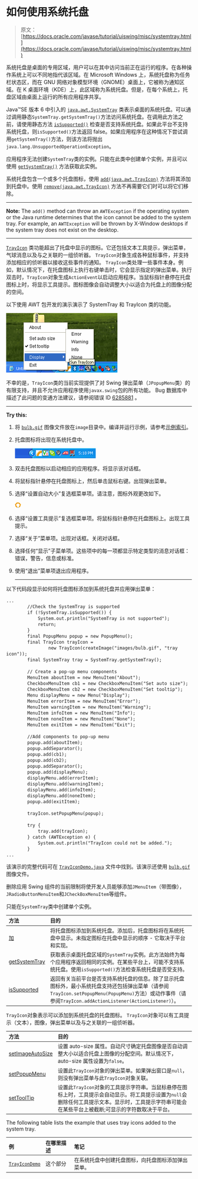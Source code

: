 # 如何使用系统托盘

> 原文： [https://docs.oracle.com/javase/tutorial/uiswing/misc/systemtray.html](https://docs.oracle.com/javase/tutorial/uiswing/misc/systemtray.html)

系统托盘是桌面的专用区域，用户可以在其中访问当前正在运行的程序。在各种操作系统上可以不同地指代该区域。在 Microsoft Windows 上，系统托盘称为任务栏状态区，而在 GNU 网络对象模型环境（GNOME）桌面上，它被称为通知区域。在 K 桌面环境（KDE）上，此区域称为系统托盘。但是，在每个系统上，托盘区域由桌面上运行的所有应用程序共享。

Java™SE 版本 6 中引入的 [`java.awt.SystemTray`](https://docs.oracle.com/javase/8/docs/api/java/awt/SystemTray.html) 类表示桌面的系统托盘。可以通过调用静态`SystemTray.getSystemTray()`方法访问系统托盘。在调用此方法之前，请使用静态方法 [`isSupported()`](https://docs.oracle.com/javase/8/docs/api/java/awt/SystemTray.html#isSupported--) 检查是否支持系统托盘。如果此平台不支持系统托盘，则`isSupported()`方法返回 false。如果应用程序在这种情况下尝试调用`getSystemTray()`方法，则该方法将抛出`java.lang.UnsupportedOperationException`。

应用程序无法创建`SystemTray`类的实例。只能在此类中创建单个实例，并且可以使用 [`getSystemTray()`](https://docs.oracle.com/javase/8/docs/api/java/awt/SystemTray.html#getSystemTray--) 方法获取此实例。

系统托盘包含一个或多个托盘图标，使用 [`add(java.awt.TrayIcon)`](https://docs.oracle.com/javase/8/docs/api/java/awt/SystemTray.html#add-java.awt.TrayIcon-) 方法将其添加到托盘中。使用 [`remove(java.awt.TrayIcon)`](https://docs.oracle.com/javase/8/docs/api/java/awt/SystemTray.html#remove-java.awt.TrayIcon-) 方法不再需要它们时可以将它们移除。

* * *

**Note:** The `add()` method can throw an `AWTException` if the operating system or the Java runtime determines that the icon cannot be added to the system tray. For example, an `AWTException` will be thrown by X-Window desktops if the system tray does not exist on the desktop.

* * *

[`TrayIcon`](https://docs.oracle.com/javase/8/docs/api/java/awt/TrayIcon.html) 类功能超出了托盘中显示的图标。它还包括文本工具提示，弹出菜单，气球消息以及与之关联的一组侦听器。 `TrayIcon`对象生成各种鼠标事件，并支持添加相应的侦听器以接收这些事件的通知。 `TrayIcon`类处理一些事件本身。例如，默认情况下，在托盘图标上执行右键单击时，它会显示指定的弹出菜单。执行双击时，`TrayIcon`对象生成`ActionEvent`以启动应用程序。当鼠标指针悬停在托盘图标上时，将显示工具提示。图标图像会自动调整大小以适合为托盘上的图像分配的空间。

以下使用 AWT 包开发的演示演示了 SystemTray 和 TrayIcon 类的功能。

![System Tray with opened pop-up menu](img/3a4a9b6ba9e0b135470e4f6abe2be35d.jpg)

不幸的是，`TrayIcon`类的当前实现提供了对 Swing 弹出菜单（`JPopupMenu`类）的有限支持，并且不允许应用程序使用`javax.swing`包的所有功能。 Bug 数据库中描述了此问题的变通方法建议，请参阅错误 ID [6285881](http://bugs.java.com/bugdatabase/view_bug.do?bug_id=6285881) 。

* * *

**Try this:** 

1.  将 [`bulb.gif`](../examples/misc/TrayIconDemoProject/src/mihttps://docs.oracle.com/javase/tutorial/images/bulb.gif) 图像文件放在`image`目录中。编译并运行示例，请参考[示例索引](../examples/misc/index.html#TrayIconDemo)。
2.  托盘图标将出现在系统托盘中。

    ![Tray icon image](img/de1ccbe2391b32f97249ea6081351885.jpg)

3.  双击托盘图标以启动相应的应用程序。将显示该对话框。
4.  将鼠标指针悬停在托盘图标上，然后单击鼠标右键。出现弹出菜单。
5.  选择“设置自动大小”复选框菜单项。请注意，图标外观更改如下。

    ![Tray icon image is resized](img/09b437679925b62bed534763e23da711.jpg)

6.  选择“设置工具提示”复选框菜单项。将鼠标指针悬停在托盘图标上。出现工具提示。
7.  选择“关于”菜单项。出现对话框。关闭对话框。
8.  选择任何“显示”子菜单项。这些项中的每一项都显示特定类型的消息对话框：错误，警告，信息或标准。
9.  使用“退出”菜单项退出应用程序。

    * * *

以下代码段显示如何将托盘图标添加到系统托盘并应用弹出菜单：

```
...
        //Check the SystemTray is supported
        if (!SystemTray.isSupported()) {
            System.out.println("SystemTray is not supported");
            return;
        }
        final PopupMenu popup = new PopupMenu();
        final TrayIcon trayIcon =
                new TrayIcon(createImage("images/bulb.gif", "tray icon"));
        final SystemTray tray = SystemTray.getSystemTray();

        // Create a pop-up menu components
        MenuItem aboutItem = new MenuItem("About");
        CheckboxMenuItem cb1 = new CheckboxMenuItem("Set auto size");
        CheckboxMenuItem cb2 = new CheckboxMenuItem("Set tooltip");
        Menu displayMenu = new Menu("Display");
        MenuItem errorItem = new MenuItem("Error");
        MenuItem warningItem = new MenuItem("Warning");
        MenuItem infoItem = new MenuItem("Info");
        MenuItem noneItem = new MenuItem("None");
        MenuItem exitItem = new MenuItem("Exit");

        //Add components to pop-up menu
        popup.add(aboutItem);
        popup.addSeparator();
        popup.add(cb1);
        popup.add(cb2);
        popup.addSeparator();
        popup.add(displayMenu);
        displayMenu.add(errorItem);
        displayMenu.add(warningItem);
        displayMenu.add(infoItem);
        displayMenu.add(noneItem);
        popup.add(exitItem);

        trayIcon.setPopupMenu(popup);

        try {
            tray.add(trayIcon);
        } catch (AWTException e) {
            System.out.println("TrayIcon could not be added.");
        }
...

```

该演示的完整代码可在 [`TrayIconDemo.java`](../examples/misc/TrayIconDemoProject/src/misc/TrayIconDemo.java) 文件中找到。该演示还使用 [`bulb.gif`](../examples/misc/TrayIconDemoProject/src/mihttps://docs.oracle.com/javase/tutorial/images/bulb.gif) 图像文件。

删除应用 Swing 组件的当前限制将使开发人员能够添加`JMenuItem`（带图像），`JRadioButtonMenuItem`和`JCheckBoxMenuItem`等组件。

只能在`SystemTray`类中创建单个实例。

| 方法 | 目的 |
| :-- | :-- |
| [加](https://docs.oracle.com/javase/8/docs/api/java/awt/SystemTray.html#add-java.awt.TrayIcon-) | 将托盘图标添加到系统托盘。添加后，托盘图标将在系统托盘中显示。未指定图标在托盘中显示的顺序 - 它取决于平台和实现。 |
| [getSystemTray](https://docs.oracle.com/javase/8/docs/api/java/awt/SystemTray.html#getSystemTray--) | 获取表示桌面托盘区域的`SystemTray`实例。此方法始终为每个应用程序返回相同的实例。在某些平台上，可能不支持系统托盘。使用`isSupported()`方法检查系统托盘是否受支持。 |
| [isSupported](https://docs.oracle.com/javase/8/docs/api/java/awt/SystemTray.html#isSupported--) | 返回有关当前平台是否支持系统托盘的信息。除了显示托盘图标外，最小系统托盘支持还包括弹出菜单（请参阅`TrayIcon.setPopupMenu(PopupMenu)`方法）或动作事件（请参阅`TrayIcon.addActionListener(ActionListener)`）。 |

`TrayIcon`对象表示可以添加到系统托盘的托盘图标。 `TrayIcon`对象可以有工具提示（文本），图像，弹出菜单以及与之关联的一组侦听器。

| 方法 | 目的 |
| :-- | :-- |
| [setImageAutoSize](https://docs.oracle.com/javase/8/docs/api/java/awt/TrayIcon.html#setImageAutoSize-boolean-) | 设置 auto-size 属性。自动尺寸确定托盘图像是否自动调整大小以适合托盘上图像的分配空间。默认情况下，auto-size 属性设置为`false`。 |
| [setPopupMenu](https://docs.oracle.com/javase/8/docs/api/java/awt/TrayIcon.html#setPopupMenu-java.awt.PopupMenu-) | 设置此`TrayIcon`对象的弹出菜单。如果弹出窗口是`null`，则没有弹出菜单与此`TrayIcon`对象关联。 |
| [setToolTip](https://docs.oracle.com/javase/8/docs/api/java/awt/TrayIcon.html#setToolTip-java.lang.String-) | 设置此`TrayIcon`对象的工具提示字符串。当鼠标悬停在图标上时，工具提示会自动显示。将工具提示设置为`null`会删除任何工具提示文本。显示时，工具提示字符串可能会在某些平台上被截断;可显示的字符数取决于平台。 |

The following table lists the example that uses tray icons added to the system tray.

| 例 | 在哪里描述 | 笔记 |
| :-- | :-- | :-- |
| [`TrayIconDemo`](../examples/misc/index.html#TrayIconDemo) | 这个部分 | 在系统托盘中创建托盘图标，向托盘图标添加弹出菜单。 |